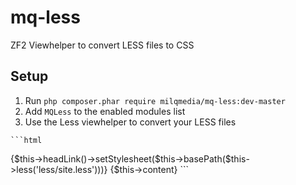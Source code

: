 mq-less
=======

ZF2 Viewhelper to convert LESS files to CSS

## Setup

  1. Run `php composer.phar require milqmedia/mq-less:dev-master`
  2. Add `MQLess` to the enabled modules list
  3. Use the Less viewhelper to convert your LESS files

    ```html
<!DOCTYPE html>					
<html>
<head>
<title>MQLess</title>
{$this->headLink()->setStylesheet($this->basePath($this->less('less/site.less')))}
</head>
<body>
	{$this->content}
</body>
</html>
    ```
